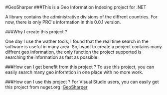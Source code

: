 #GeoSharper
###This is a Geo Information Indexing project for .NET

A library contains the administrative divisions of the diffrent countries.
For now, there is only PRC's information in this 0.0.1 version.

###Why I create this project ?

One day I use the wather tools, 
I found that the real time search in the software is useful in many area.
So,I want to create a peoject contains many diffrent geo information, 
the only function the project supported is searching the information as fast as possible.

###How can I get benefit from this project ?
To use this project, you can easily search many geo informtion in one place with no more work.


###How can I use this project ?
For Visual Studio users, you can easily get this project from nuget.org :[GeoSharper](https://www.nuget.org/packages/GeoSharper/)
